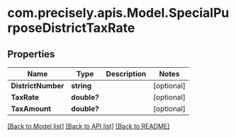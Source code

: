 # com.precisely.apis.Model.SpecialPurposeDistrictTaxRate
## Properties

Name | Type | Description | Notes
------------ | ------------- | ------------- | -------------
**DistrictNumber** | **string** |  | [optional] 
**TaxRate** | **double?** |  | [optional] 
**TaxAmount** | **double?** |  | [optional] 

[[Back to Model list]](../README.md#documentation-for-models) [[Back to API list]](../README.md#documentation-for-api-endpoints) [[Back to README]](../README.md)

